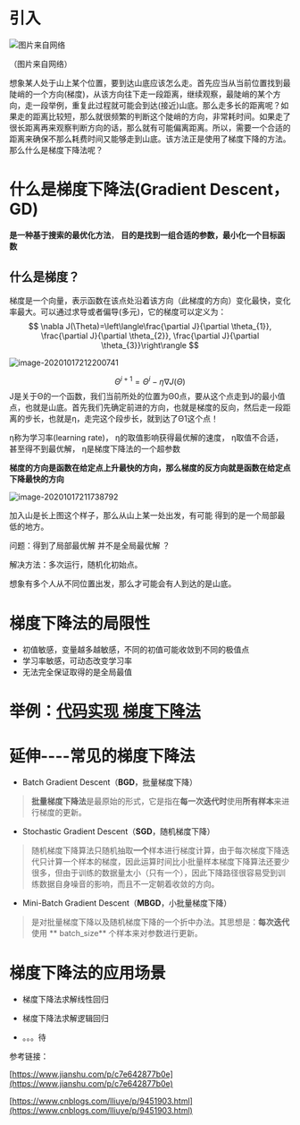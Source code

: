 # 引入



![图片来自网络](https://cdn.jsdelivr.net/gh/winter60/my_figurebed/data/20201017_image-20201017180217924.png)

（图片来自网络）

想象某人处于山上某个位置，要到达山底应该怎么走。首先应当从当前位置找到最陡峭的一个方向(梯度)，从该方向往下走一段距离，继续观察，最陡峭的某个方向，走一段举例，重复此过程就可能会到达(接近)山底。那么走多长的距离呢？如果走的距离比较短，那么就很频繁的判断这个陡峭的方向，非常耗时间。如果走了很长距离再来观察判断方向的话，那么就有可能偏离距离。所以，需要一个合适的距离来确保不那么耗费时间又能够走到山底。该方法正是使用了梯度下降的方法。那么什么是梯度下降法呢？

#  什么是梯度下降法(Gradient Descent，GD)

 **是一种基于搜索的最优化方法**， **目的是找到一组合适的参数，最小化一个目标函数**

## 什么是梯度？

梯度是一个向量，表示函数在该点处沿着该方向（此梯度的方向）变化最快，变化率最大。可以通过求导或者偏导(多元)，它的梯度可以定义为：
$$
\nabla J(\Theta)=\left\langle\frac{\partial J}{\partial \theta_{1}}, \frac{\partial J}{\partial \theta_{2}}, \frac{\partial J}{\partial \theta_{3}}\right\rangle
$$






![image-20201017212200741](https://cdn.jsdelivr.net/gh/winter60/my_figurebed/data/20201017_image-20201017212200741.png)


$$
\Theta^{i+1}=\Theta^{i}-\eta \nabla J(\Theta)
$$
J是关于Θ的一个函数，我们当前所处的位置为Θ0点，要从这个点走到J的最小值点，也就是山底。首先我们先确定前进的方向，也就是梯度的反向，然后走一段距离的步长，也就是η，走完这个段步长，就到达了Θ1这个点！

η称为学习率(learning rate)， η的取值影响获得最优解的速度， η取值不合适，甚至得不到最优解， η是梯度下降法的一个超参数

**梯度的方向是函数在给定点上升最快的方向，那么梯度的反方向就是函数在给定点下降最快的方向**







![image-20201017211738792](https://cdn.jsdelivr.net/gh/winter60/my_figurebed/data/20201017_image-20201017211738792.png)

加入山是长上图这个样子，那么从山上某一处出发，有可能 得到的是一个局部最低的地方。

问题：得到了局部最优解 并不是全局最优解 ？

解决方法：多次运行，随机化初始点。

想象有多个人从不同位置出发，那么才可能会有人到达的是山底。

# 梯度下降法的局限性

- 初值敏感，变量越多越敏感，不同的初值可能收敛到不同的极值点
- 学习率敏感，可动态改变学习率
- 无法完全保证取得的是全局最值

# 举例：[代码实现 梯度下降法](github.com/winter60/notes/blob/master/人工智能/梯度下降法/用梯度下降算法求函数最小值.py)

#  延伸----常见的梯度下降法

- Batch Gradient Descent（**BGD**，批量梯度下降）

> **批量梯度下降法**是最原始的形式，它是指在**每一次迭代时**使用**所有样本**来进行梯度的更新。

- Stochastic Gradient Descent（**SGD**，随机梯度下降）

> 随机梯度下降算法只随机抽取**一个**样本进行梯度计算，由于每次梯度下降迭代只计算一个样本的梯度，因此运算时间比小批量样本梯度下降算法还要少很多，但由于训练的数据量太小（只有一个），因此下降路径很容易受到训练数据自身噪音的影响，而且不一定朝着收敛的方向。

- Mini-Batch Gradient Descent（**MBGD**，小批量梯度下降）

> 是对批量梯度下降以及随机梯度下降的一个折中办法。其思想是：**每次迭代** 使用 ** batch_size** 个样本来对参数进行更新。

#  梯度下降法的应用场景

- 梯度下降法求解线性回归

- 梯度下降法求解逻辑回归
- 。。。待



参考链接：

[https://www.jianshu.com/p/c7e642877b0e](https://www.jianshu.com/p/c7e642877b0e)

[https://www.cnblogs.com/lliuye/p/9451903.html](https://www.cnblogs.com/lliuye/p/9451903.html)